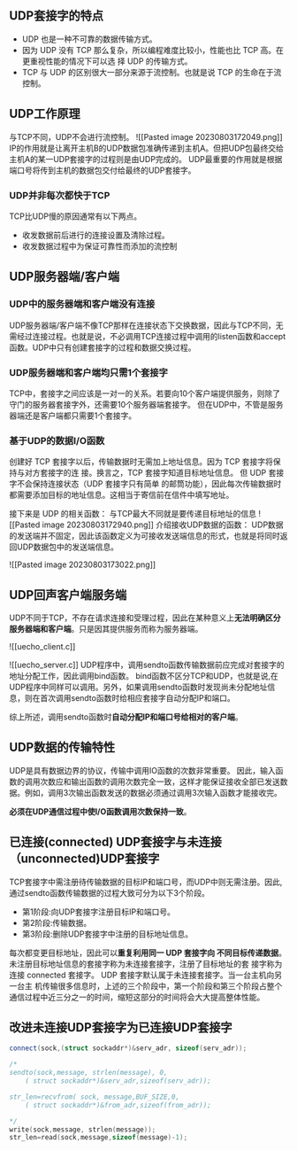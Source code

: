 ## UDP套接字的特点
- UDP 也是一种不可靠的数据传输方式。
- 因为 UDP 没有 TCP 那么复杂，所以编程难度比较小，性能也比 TCP 高。在更重视性能的情况下可以选 择 UDP 的传输方式。 
- TCP 与 UDP 的区别很大一部分来源于流控制。也就是说 TCP 的生命在于流控制。
## UDP工作原理
与TCP不同，UDP不会进行流控制。
![[Pasted image 20230803172049.png]]
IP的作用就是让离开主机B的UDP数据包准确传递到主机A。但把UDP包最终交给主机A的某一UDP套接字的过程则是由UDP完成的。
UDP最重要的作用就是根据端口号将传到主机的数据包交付给最终的UDP套接字。
### UDP并非每次都快于TCP
TCP比UDP慢的原因通常有以下两点。
- 收发数据前后进行的连接设置及清除过程。
- 收发数据过程中为保证可靠性而添加的流控制
## UDP服务器端/客户端
### UDP中的服务器端和客户端没有连接
UDP服务器端/客户端不像TCP那样在连接状态下交换数据，因此与TCP不同，无需经过连接过程。也就是说，不必调用TCP连接过程中调用的listen函数和accept函数。UDP中只有创建套接字的过程和数据交换过程。
### UDP服务器端和客户端均只需1个套接字
TCP中，套接字之间应该是一对一的关系。若要向10个客户端提供服务，则除了守门的服务器套接字外，还需要10个服务器端套接字。
但在UDP中，不管是服务器端还是客户端都只需要1个套接字。
### 基于UDP的数据I/O函数
创建好 TCP 套接字以后，传输数据时无需加上地址信息。因为 TCP 套接字将保持与对方套接字的连 接。换言之，TCP 套接字知道目标地址信息。
但 UDP 套接字不会保持连接状态（UDP 套接字只有简单 的邮筒功能），因此每次传输数据时都需要添加目标的地址信息。这相当于寄信前在信件中填写地址。 

接下来是 UDP 的相关函数：
与TCP最大不同就是要传递目标地址的信息
![[Pasted image 20230803172940.png]]
介绍接收UDP数据的函数：
UDP数据的发送端并不固定，因此该函数定义为可接收发送端信息的形式，也就是将同时返回UDP数据包中的发送端信息。

![[Pasted image 20230803173022.png]]

## UDP回声客户端服务端
UDP不同于TCP，不存在请求连接和受理过程，因此在某种意义上**无法明确区分服务器端和客户端**。只是因其提供服务而称为服务器端。

![[uecho_client.c]]

![[uecho_server.c]]
UDP程序中，调用sendto函数传输数据前应完成对套接字的地址分配工作，因此调用bind函数。
bind函数不区分TCP和UDP，也就是说,在UDP程序中同样可以调用。另外，如果调用sendto函数时发现尚未分配地址信息，则在首次调用sendto函数时给相应套接字自动分配IP和端口。

综上所述，调用sendto函数时**自动分配IP和端口号给相对的客户端**。

## UDP数据的传输特性

UDP是具有数据边界的协议，传输中调用IO函数的次数非常重要。
因此，输入函数的调用次数应和输出函数的调用次数完全一致，这样才能保证接收全部已发送数据。例如，调用3次输出函数发送的数据必须通过调用3次输入函数才能接收完。

**必须在UDP通信过程中使I/O函数调用次数保持一致**。

## 已连接(connected) UDP套接字与未连接（unconnected)UDP套接字
TCP套接字中需注册待传输数据的目标IP和端口号，而UDP中则无需注册。因此,通过sendto函数传输数据的过程大致可分为以下3个阶段。

- 第1阶段:向UDP套接字注册目标IP和端口号。
- 第2阶段:传输数据。
- 第3阶段:删除UDP套接字中注册的目标地址信息。

每次都变更目标地址，因此可以**重复利用同一 UDP 套接字向 不同目标传递数据**。
未注册目标地址信息的套接字称为未连接套接字，注册了目标地址的套 接字称为连接 connected 套接字。
UDP 套接字默认属于未连接套接字。当一台主机向另一台主 机传输很多信息时，上述的三个阶段中，第一个阶段和第三个阶段占整个通信过程中近三分之一的时间，缩短这部分的时间将会大大提高整体性能。

## 改进未连接UDP套接字为已连接UDP套接字
```cpp
connect(sock,(struct sockaddr*)&serv_adr, sizeof(serv_adr));
```

```cpp
/*
sendto(sock,message, strlen(message), 0,
	( struct sockaddr*)&serv_adr,sizeof(serv_adr));

str_len=recvfrom( sock, message,BUF_SIZE,0,
	( struct sockaddr*)&from_adr,sizeof(from_adr));

*/
write(sock,message, strlen(message));
str_len=read(sock,message,sizeof(message)-1);

```